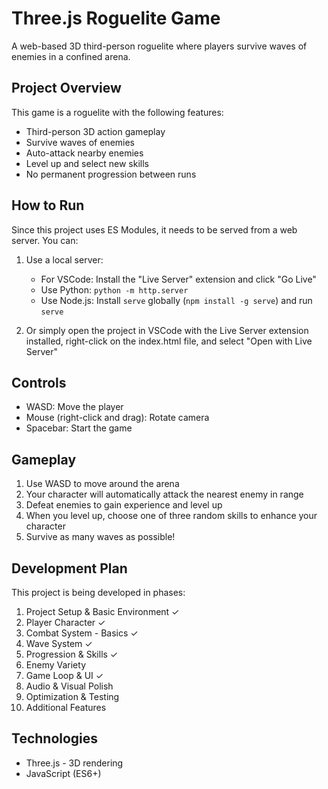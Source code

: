 # Three.js Roguelite Game

A web-based 3D third-person roguelite where players survive waves of enemies in a confined arena.

## Project Overview

This game is a roguelite with the following features:
- Third-person 3D action gameplay
- Survive waves of enemies
- Auto-attack nearby enemies
- Level up and select new skills
- No permanent progression between runs

## How to Run

Since this project uses ES Modules, it needs to be served from a web server. You can:

1. Use a local server:
   - For VSCode: Install the "Live Server" extension and click "Go Live"
   - Use Python: `python -m http.server`
   - Use Node.js: Install `serve` globally (`npm install -g serve`) and run `serve`

2. Or simply open the project in VSCode with the Live Server extension installed, right-click on the index.html file, and select "Open with Live Server"

## Controls

- WASD: Move the player
- Mouse (right-click and drag): Rotate camera
- Spacebar: Start the game

## Gameplay

1. Use WASD to move around the arena
2. Your character will automatically attack the nearest enemy in range
3. Defeat enemies to gain experience and level up
4. When you level up, choose one of three random skills to enhance your character
5. Survive as many waves as possible!

## Development Plan

This project is being developed in phases:
1. Project Setup & Basic Environment ✓
2. Player Character ✓
3. Combat System - Basics ✓
4. Wave System ✓
5. Progression & Skills ✓
6. Enemy Variety
7. Game Loop & UI ✓
8. Audio & Visual Polish
9. Optimization & Testing
10. Additional Features

## Technologies

- Three.js - 3D rendering
- JavaScript (ES6+) 